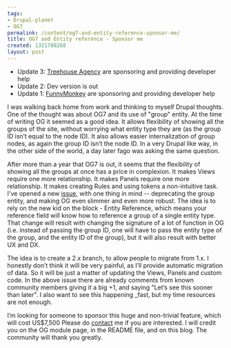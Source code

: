 ```yaml
---
tags:
- Drupal-planet
- OG7
permalink: /content/og7-and-entity-reference-sponsor-me/
title: OG7 and Entity reference - Sponsor me
created: 1321788268
layout: post
---
```

<ul>
<li>Update 3: <a href="http://treehouseagency.com/">Treehouse Agency</a> are sponsoring and providing developer help</li>
<li>Update 2: Dev version is out</li>
<li>Update 1: <a href="http://funnymonkey.com/">FunnyMonkey</a> are sponsoring and providing developer help</li>
</ul>

I was walking back home from work and thinking to myself Drupal thoughts. One of the thought was about OG7 and its use of "group" entity. At the time of writing OG it seemed as a good idea. It allows flexibility of showing all the groups of the site, without worrying what entity type they are (as the group ID isn’t equal to the node ID).
It also allows easier internalization of group nodes, as again the group ID isn’t the node ID.
In a very Drupal like way, in the other side of the world, a day later fago was asking the same question.

After more than a year that OG7 is out, it seems that the flexibility of showing all the groups at once has a price in complexion. It makes Views require one more relationship. It makes Panels require one more relationship. It makes creating Rules and using tokens a non-intuitive task.
I've opened a new <a href="http://drupal.org/node/1342632">issue</a>, with one thing in mind -- deprecating the group entity, and making OG even slimmer and even more robust.
The idea is to rely on the new kid on the block - Entity Reference, which means your reference field will know how to reference a group of a single entity type. That change will result with changing the signature of a lot of function in OG (i.e. instead of passing the group ID, one will have to pass the entity type of the group, and the entity ID of the group), but it will also result with better UX and DX.

The idea is to create a 2.x branch, to allow people to migrate from 1.x. I honestly don’t think it will be very painful, as I’ll provide automatic migration of data. So it will be just a matter of updating the Views, Panels and custom code.
In the above issue there are already comments from known community members giving it a big +1, and saying "Let’s see this sooner than later". I also want to see this happening _fast, but my time resources are not enough.

I’m looking for someone to sponsor this huge and non-trivial feature, which will cost US$7,500
Please do <a href="http://www.gizra.com/contact">contact</a> me if you are interested. I will credit you on the OG module page, in the README file, and on this blog. The community will thank you greatly.
